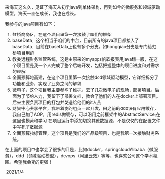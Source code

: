 来海天这么久，见证了海天从初学java到单体架构，再到如今的微服务和领域驱动模型，海天一直在成长，我也在成长。

我参与的java项目有如下：

1. 虹桥商务区，在这个项目里第一次接触了咱们的框架
2. baseData，这个相当于咱们的中台，目前所有的java项目都接入了baseData，目前在baseData上也有多个分支，如hongqiao分支是专门给虹桥项目用的
3. 教委远程财务监管系统，这是由原来的myapps帆软报表用java翻一版，在这个项目里是我一个人完成了整个后端开发，包括把握整体的项目进度和对需求的理解
4. 全面预算地高建，在这个项目里第一次接触ddd领域驱动模型，它详细拆分了功能和业务，实现了业务之间的解耦
5. 微电子，这个项目我主要参与了维护。去了几次微电子的现场，部署项目。后面为了节约人力，我留下了部署文档，教会了他们的人在docker上部署项目。后来主要负责项目的打包并发送给他们的it人员
6. 财资中心共享平台，我带着我的组员一起开发，由之前的ddd没有应用缓存，我自己加了AOP，用redis做缓存，可以沿用之前框架中的AbstractService;在这里也摸索和学习 在项目运行中添加切换其他数据源，不是仅仅的在配置文件中写死了数据源
7. 全面预算指标管理，这个项目是我们的产品级项目，也是我第一次接触财务系统。



在上面的项目中也学会了很多的只是，比如docker，springcloudAlibaba（微服务），ddd（领域驱动模型），devops（阿里云效）等等，也喜欢公司这个学术氛围。希望我会变的更强！

​																																					2021/1/4 

